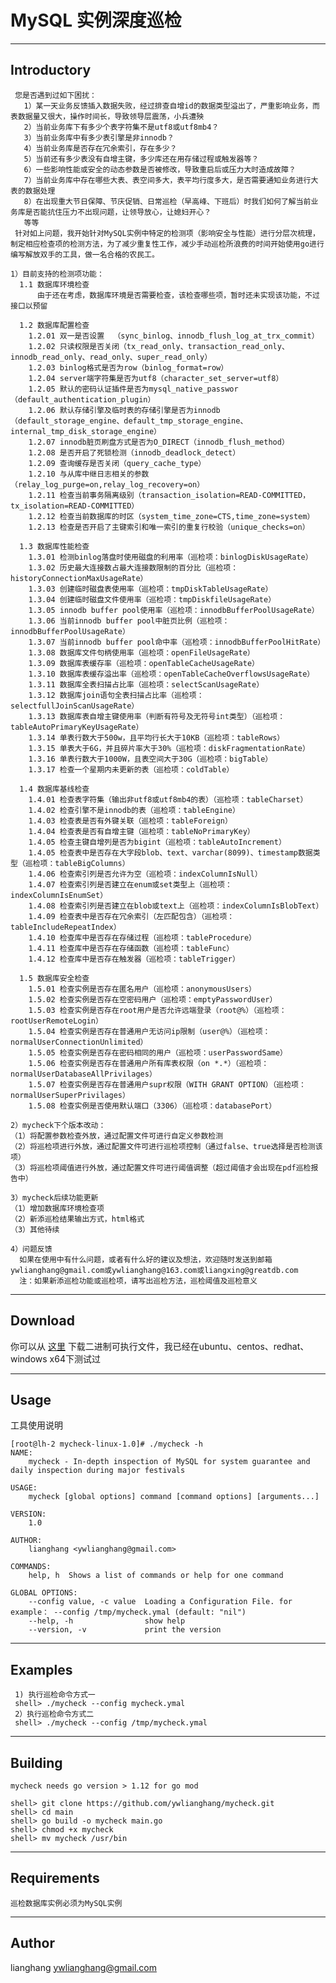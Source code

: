 # MySQL 实例深度巡检 #

----------
##  Introductory ##

     您是否遇到过如下困扰：
       1）某一天业务反馈插入数据失败，经过排查自增id的数据类型溢出了，严重影响业务，而表数据量又很大，操作时间长，导致领导层震荡，小兵遭殃
       2）当前业务库下有多少个表字符集不是utf8或utf8mb4？
       3）当前业务库中有多少表引擎是非innodb？
       4）当前业务库是否存在冗余索引，存在多少？
       5）当前还有多少表没有自增主键，多少库还在用存储过程或触发器等？
       6）一些影响性能或安全的动态参数是否被修改，导致重启后或压力大时造成故障？
       7）当前业务库中存在哪些大表、表空间多大，表平均行度多大，是否需要通知业务进行大表的数据处理
       8）在出现重大节日保障、节庆促销、日常巡检（早高峰、下班后）时我们如何了解当前业务库是否能抗住压力不出现问题，让领导放心，让媳妇开心？
       等等
     针对如上问题，我开始针对MySQL实例中特定的检测项（影响安全与性能）进行分层次梳理，制定相应检查项的检测方法，为了减少重复性工作，减少手动巡检所浪费的时间开始使用go进行编写解放双手的工具，做一名合格的农民工。
    
    1）目前支持的检测项功能：
      1.1 数据库环境检查
          由于还在考虑，数据库环境是否需要检查，该检查哪些项，暂时还未实现该功能，不过接口以预留

      1.2 数据库配置检查
        1.2.01 双一是否设置  （sync_binlog、innodb_flush_log_at_trx_commit）
        1.2.02 只读权限是否关闭（tx_read_only、transaction_read_only、innodb_read_only、read_only、super_read_only）
        1.2.03 binlog格式是否为row（binlog_format=row）
        1.2.04 server端字符集是否为utf8（character_set_server=utf8）
        1.2.05 默认的密码认证插件是否为mysql_native_passwor（default_authentication_plugin）
        1.2.06 默认存储引擎及临时表的存储引擎是否为innodb（default_storage_engine、default_tmp_storage_engine、internal_tmp_disk_storage_engine）
        1.2.07 innodb脏页刷盘方式是否为O_DIRECT（innodb_flush_method）
        1.2.08 是否开启了死锁检测（innodb_deadlock_detect）
        1.2.09 查询缓存是否关闭（query_cache_type）
        1.2.10 与从库中继日志相关的参数（relay_log_purge=on,relay_log_recovery=on）
        1.2.11 检查当前事务隔离级别（transaction_isolation=READ-COMMITTED，tx_isolation=READ-COMMITTED）
        1.2.12 检查当前数据库的时区（system_time_zone=CTS,time_zone=system）
        1.2.13 检查是否开启了主键索引和唯一索引的重复行校验（unique_checks=on）

      1.3 数据库性能检查
        1.3.01 检测binlog落盘时使用磁盘的利用率（巡检项：binlogDiskUsageRate）
        1.3.02 历史最大连接数占最大连接数限制的百分比（巡检项：historyConnectionMaxUsageRate）
        1.3.03 创建临时磁盘表使用率（巡检项：tmpDiskTableUsageRate）
        1.3.04 创建临时磁盘文件使用率（巡检项：tmpDiskfileUsageRate）
        1.3.05 innodb buffer pool使用率（巡检项：innodbBufferPoolUsageRate）
        1.3.06 当前innodb buffer pool中脏页比例（巡检项：innodbBufferPoolUsageRate）
        1.3.07 当前innodb buffer pool命中率（巡检项：innodbBufferPoolHitRate）
        1.3.08 数据库文件句柄使用率（巡检项：openFileUsageRate）
        1.3.09 数据库表缓存率（巡检项：openTableCacheUsageRate）
        1.3.10 数据库表缓存溢出率（巡检项：openTableCacheOverflowsUsageRate）
        1.3.11 数据库全表扫描占比率（巡检项：selectScanUsageRate）
        1.3.12 数据库join语句全表扫描占比率（巡检项：selectfullJoinScanUsageRate）
        1.3.13 数据库表自增主键使用率（判断有符号及无符号int类型）（巡检项：tableAutoPrimaryKeyUsageRate）
        1.3.14 单表行数大于500w，且平均行长大于10KB（巡检项：tableRows）
        1.3.15 单表大于6G，并且碎片率大于30%（巡检项：diskFragmentationRate）
        1.3.16 单表行数大于1000W，且表空间大于30G（巡检项：bigTable）
        1.3.17 检查一个星期内未更新的表（巡检项：coldTable）

      1.4 数据库基线检查
        1.4.01 检查表字符集（输出非utf8或utf8mb4的表）（巡检项：tableCharset）
        1.4.02 检查引擎不是innodb的表（巡检项：tableEngine）
        1.4.03 检查表是否有外键关联（巡检项：tableForeign）
        1.4.04 检查表是否有自增主键（巡检项：tableNoPrimaryKey）
        1.4.05 检查主键自增列是否为bigint（巡检项：tableAutoIncrement）
        1.4.05 检查表中是否存在大字段blob、text、varchar(8099)、timestamp数据类型（巡检项：tableBigColumns）
        1.4.06 检查索引列是否允许为空（巡检项：indexColumnIsNull）
        1.4.07 检查索引列是否建立在enum或set类型上（巡检项：indexColumnIsEnumSet）
        1.4.08 检查索引列是否建立在blob或text上（巡检项：indexColumnIsBlobText）
        1.4.09 检查表中是否存在冗余索引（左匹配包含）（巡检项：tableIncludeRepeatIndex）
        1.4.10 检查库中是否存在存储过程（巡检项：tableProcedure）
        1.4.11 检查库中是否存在存储函数（巡检项：tableFunc）
        1.4.12 检查库中是否存在触发器（巡检项：tableTrigger）

      1.5 数据库安全检查
        1.5.01 检查实例是否存在匿名用户（巡检项：anonymousUsers）
        1.5.02 检查实例是否存在空密码用户（巡检项：emptyPasswordUser）
        1.5.03 检查实例是否存在root用户是否允许远端登录（root@%）（巡检项：rootUserRemoteLogin）
        1.5.04 检查实例是否存在普通用户无访问ip限制（user@%）（巡检项：normalUserConnectionUnlimited）
        1.5.05 检查实例是否存在密码相同的用户（巡检项：userPasswordSame）
        1.5.06 检查实例是否存在普通用户所有库表权限（on *.*）（巡检项：normalUserDatabaseAllPrivilages）
        1.5.07 检查实例是否存在普通用户supr权限（WITH GRANT OPTION）（巡检项：normalUserSuperPrivilages）
        1.5.08 检查实例是否使用默认端口（3306）（巡检项：databasePort）

    2）mycheck下个版本改动：
    （1）将配置参数检查外放，通过配置文件可进行自定义参数检测
    （2）将巡检项进行外放，通过配置文件可进行巡检项控制（通过false、true选择是否检测该项）
    （3）将巡检项阈值进行外放，通过配置文件可进行阈值调整（超过阈值才会出现在pdf巡检报告中）

    3）mycheck后续功能更新
    （1）增加数据库环境检查项
    （2）新添巡检结果输出方式，html格式
    （3）其他待续

    4）问题反馈
      如果在使用中有什么问题，或者有什么好的建议及想法，欢迎随时发送到邮箱ywlianghang@gmail.com或ywlianghang@163.com或liangxing@greatdb.com
      注：如果新添巡检功能或巡检项，请写出巡检方法，巡检阈值及巡检意义

------

## Download  ##

   你可以从 [这里](https://github.com/ywlianghang/mycheck/releases) 下载二进制可执行文件，我已经在ubuntu、centos、redhat、windows x64下测试过

-----
## Usage  ##

   工具使用说明

    [root@lh-2 mycheck-linux-1.0]# ./mycheck -h
    NAME:
        mycheck - In-depth inspection of MySQL for system guarantee and daily inspection during major festivals

    USAGE:
        mycheck [global options] command [command options] [arguments...]

    VERSION:
        1.0

    AUTHOR:
        lianghang <ywlianghang@gmail.com>

    COMMANDS:
        help, h  Shows a list of commands or help for one command

    GLOBAL OPTIONS:
        --config value, -c value  Loading a Configuration File. for example： --config /tmp/mycheck.ymal (default: "nil")
        --help, -h                show help
        --version, -v             print the version

--------
## Examples ##

     1) 执行巡检命令方式一
     shell> ./mycheck --config mycheck.ymal
     2）执行巡检命令方式二
     shell> ./mycheck --config /tmp/mycheck.ymal
    
-------
## Building ##

    mycheck needs go version > 1.12 for go mod

    shell> git clone https://github.com/ywlianghang/mycheck.git
    shell> cd main
    shell> go build -o mycheck main.go
    shell> chmod +x mycheck
    shell> mv mycheck /usr/bin

-----
## Requirements ##

    巡检数据库实例必须为MySQL实例

-----
## Author ##

lianghang  ywlianghang@gmail.com
